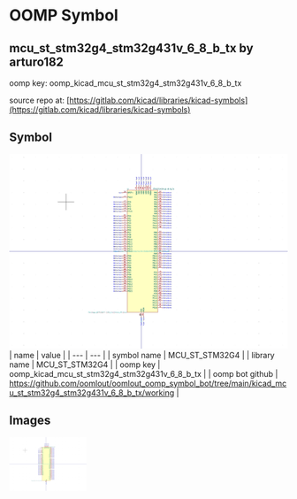 # OOMP Symbol  
## mcu_st_stm32g4_stm32g431v_6_8_b_tx  by arturo182  
  
oomp key: oomp_kicad_mcu_st_stm32g4_stm32g431v_6_8_b_tx  
  
source repo at: [https://gitlab.com/kicad/libraries/kicad-symbols](https://gitlab.com/kicad/libraries/kicad-symbols)  
## Symbol  
  
[![working.png](working_600.png)](working.png)  
| name | value | 
| --- | --- | 
| symbol name | MCU_ST_STM32G4 | 
| library name | MCU_ST_STM32G4 | 
| oomp key | oomp_kicad_mcu_st_stm32g4_stm32g431v_6_8_b_tx | 
| oomp bot github | https://github.com/oomlout/oomlout_oomp_symbol_bot/tree/main/kicad_mcu_st_stm32g4_stm32g431v_6_8_b_tx/working | 
## Images  
  
[![working.png](working_140.png)](working.png)  
